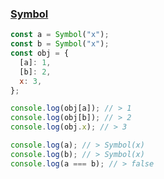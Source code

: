 ### [Symbol](https://developer.mozilla.org/en-US/docs/Web/JavaScript/Reference/Global_Objects/Symbol)

```javascript
const a = Symbol("x");
const b = Symbol("x");
const obj = {
  [a]: 1,
  [b]: 2,
  x: 3,
};

console.log(obj[a]); // > 1
console.log(obj[b]); // > 2
console.log(obj.x); // > 3

console.log(a); // > Symbol(x)
console.log(b); // > Symbol(x)
console.log(a === b); // > false
```

